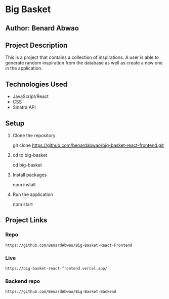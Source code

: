 # Big Basket

## Author: Benard Abwao

## Project Description

This is a project that contains a collection of inspirations. A user is able to generate random inspiration from the database as well as create a new one in the application.

## Technologies Used

- JavaScript/React
- CSS
- Sinatra API

## Setup

1. Clone the repository

   git clone https://github.com/benardabwao/big-basket-react-frontend.git

2. cd to big-basket

   cd big-basket

3. Install packages

   npm install

4. Run the application

   npm start

## Project Links

### Repo

    https://github.com/BenardAbwao/Big-Basket-React-Frontend

### Live

    https://big-basket-react-frontend.vercel.app/

### Backend repo

    https://github.com/BenardAbwao/Big-Basket-Backend
